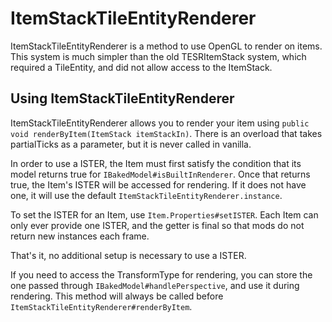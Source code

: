ItemStackTileEntityRenderer
=======================
ItemStackTileEntityRenderer is a method to use OpenGL to render on items. This system is much simpler than the old TESRItemStack system, which required a TileEntity, and did not allow access to the ItemStack.

Using ItemStackTileEntityRenderer
--------------------------

ItemStackTileEntityRenderer allows you to render your item using `public void renderByItem(ItemStack itemStackIn)`.
There is an overload that takes partialTicks as a parameter, but it is never called in vanilla.

In order to use a ISTER, the Item must first satisfy the condition that its model returns true for `IBakedModel#isBuiltInRenderer`.
Once that returns true, the Item's ISTER will be accessed for rendering. If it does not have one, it will use the default `ItemStackTileEntityRenderer.instance`.

To set the ISTER for an Item, use `Item.Properties#setISTER`. Each Item can only ever provide one ISTER, and the getter is final so that mods do not return new instances each frame.

That's it, no additional setup is necessary to use a ISTER.

If you need to access the TransformType for rendering, you can store the one passed through `IBakedModel#handlePerspective`, and use it during rendering. This method will always be called before `ItemStackTileEntityRenderer#renderByItem`.
